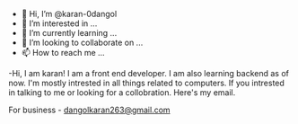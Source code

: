 - 👋 Hi, I’m @karan-0dangol
- 👀 I’m interested in ...
- 🌱 I’m currently learning ...
- 💞️ I’m looking to collaborate on ...
- 📫 How to reach me ...

-Hi, I am karan! I am a front end developer. I am also learning backend as of now. I'm mostly intrested in all things related to computers. If you intrested in 
talking to me or looking for a collobration. Here's my email.

For business  - dangolkaran263@gmail.com
